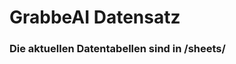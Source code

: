 
















































































































































































































































































































































































































































































































































# GrabbeAI Datensatz





### Die aktuellen Datentabellen sind in /sheets/


